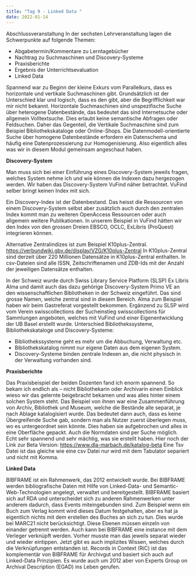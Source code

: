 ```yaml
---
title: "Tag 9 - Linked Data "
date: 2022-01-14
---
```


Abschlussveranstaltung
In der sechsten Lehrveranstaltung lagen die Schwerpunkte auf folgende Themen:
-	Abgabetermin/Kommentare zu Lerntagebücher
-	Nachtrag zu Suchmaschinen und Discovery-Systeme
-	Praxisberichte
-	Ergebnis der Unterrichtsevaluation
-	Linked Data

Spannend war zu Beginn der kleine Exkurs vom Parallelkurs, dass es horizontale und vertikale Suchmaschinen gibt. Grundsätzlich ist der Unterschied klar und logisch, dass es den gibt, aber die Begrifflichkeit war mir nicht bekannt. Horizontale Suchmaschinen sind unspezifische Suche über heterogene Datenbestände, das bedeutet das sind Internetsuche oder allgemein Volltextsuche. Dies erlaubt keine semantische Abfragen oder Feldsuchen. Daher das Gegenteil, die Vertikale Suchmaschine sind zum Beispiel Bibliothekskataloge oder Online-Shops. Die Datenmodell-orientierte Suche über homogene Datenbestände erfordern ein Datenschema und häufig eine Datenprozessierung zur Homogenisierung. Also eigentlich alles was wir in diesem Modul gemeinsam angeschaut haben. 

**Discovery-System**

Man muss sich bei einer Einführung eines Discovery-System jeweils fragen, welches System nehme ich und wie können die Indexen dazu hergezogen werden. Wir haben das Discovery-System VuFind näher betrachtet. VuFind selber bringt keinen Index mit sich.

Ein Discovery-Index ist der Datenbestand. Das heisst die Ressourcen von einem Discovery-System selbst aber zusätzlich auch durch den zentralen Index kommt man zu weiteren OpenAccess Ressourcen oder auch allgemein weitere Publikationen. In unserem Beispiel in VuFind hätten wir den Index von den grossen Dreien EBSCO, OCLC, ExLibris (ProQuest) integrieren können.

Alternative Zentralindizes ist zum Beispiel K10plus-Zentral. https://verbundwiki.gbv.de/display/VZG/K10plus-Zentral 
In K10plus-Zentral sind derzeit über 220 Millionen Datensätze in K10plus-Zentral enthalten. In csv-Dateien sind alle ISSN, Zeitschriftenamen und  ZDB-Ids mit der Anzahl der jeweiligen Datensätze enthalten.

In der Schweiz wurde durch Swiss Library Service Platform (SLSP) Ex Libris Alma und damit auch das dazu gehörige Discovery-System Primo VE an den wissenschaftlichen Bibliotheken in der Schweiz eingeführt. Das sind grosse Namen, welche zentral sind in diesem Bereich. Alma zum Beispiel haben wir beim Gastreferat vorgestellt bekommen. Ergänzend zu SLSP wird vom Verein swisscollections der Sucheinstieg swisscollections für Sammlungen angeboten, welches mit VuFind und einer Eigenentwicklung der UB Basel erstellt wurde.
Unterschied Bibliothekssysteme, Bibliothekskataloge und Discovery-Systeme: 
- Bibliothekssysteme geht es mehr um die Abbuchung, Verwaltung etc.
- Bibliothekskatalog nimmt nur eigene Daten aus dem eigenen System.
- Discovery-Systeme binden zentrale Indexen an, die nicht physisch in der Verwaltung vorhanden sind.

**Praxisberichte**

Das Praxisbeispiel der beiden Dozenten fand ich enorm spannend. So bekam ich endlich als – nicht Bibliothekarin oder Archivarin einen Einblick wieso wir das gelernte beigebracht bekamen und was alles hinter einem solchen System steht. Das Beispiel von ihnen war eine Zusammenführung von Archiv, Bibliothek und Museum, welche die Bestände alle separat, je nach Ablage katalogisiert wurde. Das bedeutet dann auch, dass es keine Übergreifende Suche gab, sondern man als Nutzer zuerst überlegen muss, wo es untergeordnet sein könnte. Dies haben sie aufgebrochen und alles in eine Oberfläche gepackt. Auch die Normdaten sind per Suche möglich. Echt sehr spannend und sehr mächtig, was sie erstellt haben. Hier noch der Link zur Beta Version: https://www.dla-marbach.de/katalog-beta
Eine Tsv Datei ist das gleiche wie eine csv Datei nur wird mit dem Tabulator separiert und nicht mit Komma.

**Linked Data**

BIBFRAME ist ein Rahmenwerk, das 2012 entwickelt wurde. Bei BIBFRAME werden bibliografische Daten mit Hilfe von Linked-Data- und Semantic-Web-Technologien angelegt, verwaltet und bereitgestellt. BIBFRAME basiert sich auf RDA und unterscheidet sich zu anderen Rahmenwerken unter anderem dadurch, dass Events miteingebunden sind. Zum Beispiel wenn ein Buch zum Verlag kommt wird dieses Datum festgehalten, aber es hat ja eigentlich nichts mit dem erstellen des Buches an sich zu tun. Dies wurde bei MARC21 nicht berücksichtigt. Diese Ebenen müssen einzeln von einander getrennt werden. Auch kann bei BIBFRAME eine instance mit dem Verleger verknüpft werden. Vorher musste man das jeweils separat wieder und wieder eintippen. Jetzt gibt es auch implizites Wissen, welches durch die Verknüpfungen entstanden ist.
Records in Context (RiC) ist das komplementär von BIBFRAME für Archivgut und basiert sich auch auf Linked-Data Prinzipien. Es wurde auch um 2012 aber von Experts Group on Archival Description (EGAD) ins Leben gerufen.  
